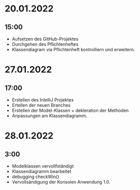 # 20.01.2022
## 15:00

* Aufsetzen des GitHub-Projektes
* Durchgehen des Pflichtenheftes 
* Klassendiagram via Pflichtenheft kontrolliern und erweitern.

# 27.01.2022
## 17:00

* Erstellen des IntelliJ Projektes
* Ertellen der neuen Branches
* Erstellen der Model-Klassen + dekleration der Methoden
* Anpassungen am Klassendiagramm. 

# 28.01.2022
## 3:00

* Modelklassen vervollfständigt
* Klassendiagramm bearbeitet
* debugging checkWin()
* Vervollsändigung der Konsolen Anwendung 1.0.
